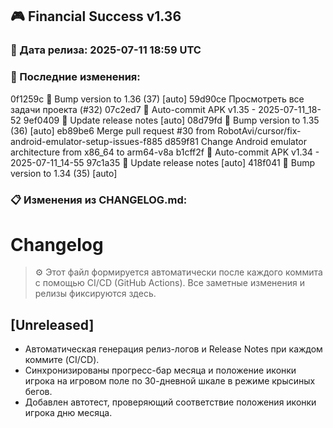 ## 🎮 Financial Success v1.36

### 📅 Дата релиза: 2025-07-11 18:59 UTC

### 🔄 Последние изменения:
0f1259c 🔖 Bump version to 1.36 (37) [auto]
59d90ce Просмотреть все задачи проекта (#32)
07c2ed7 📱 Auto-commit APK v1.35 - 2025-07-11_18-52
9ef0409 📝 Update release notes [auto]
08d79fd 🔖 Bump version to 1.35 (36) [auto]
eb89be6 Merge pull request #30 from RobotAvi/cursor/fix-android-emulator-setup-issues-f885
d859f81 Change Android emulator architecture from x86_64 to arm64-v8a
b1cff2f 📱 Auto-commit APK v1.34 - 2025-07-11_14-55
97c1a35 📝 Update release notes [auto]
418f041 🔖 Bump version to 1.34 (35) [auto]

### 📋 Изменения из CHANGELOG.md:
# Changelog

> ⚙️ Этот файл формируется автоматически после каждого коммита с помощью CI/CD (GitHub Actions). Все заметные изменения и релизы фиксируются здесь.

## [Unreleased]
- Автоматическая генерация релиз-логов и Release Notes при каждом коммите (CI/CD). 
- Синхронизированы прогресс-бар месяца и положение иконки игрока на игровом поле по 30-дневной шкале в режиме крысиных бегов.
- Добавлен автотест, проверяющий соответствие положения иконки игрока дню месяца. 